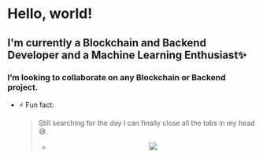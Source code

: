 # Hello, world! 
<!--[//]: # - 🔭 I’m currently working on ...-->

## I'm currently a Blockchain and Backend Developer and a Machine Learning Enthusiast✨

### I’m looking to collaborate on any Blockchain or Backend project.


- ⚡ Fun fact: <blockquote> Still searching for the day I can finally close all the tabs in my head 😅.

 
  - <p align="center" height="500%"> <img src=https://github.com/LikemDzokoto/LikemDzokoto/blob/main/source.gif /> </p>
